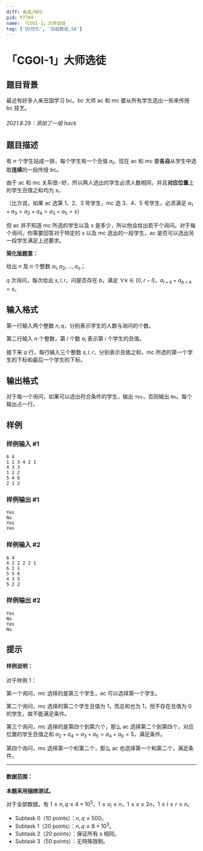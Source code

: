 ```yaml
---
diff: 省选/NOI-
pid: P7769
name: 「CGOI-1」大师选徒
tag: ['O2优化', '后缀数组,SA']
---
```

# 「CGOI-1」大师选徒
## 题目背景

最近有好多人来丑国学习 bc。bc 大师 ac 和 mc 要从所有学生选出一些来传授 bc 技艺。

###### 2021.8.29：添加了一组 hack
## 题目描述

有 $n$ 个学生站成一排，每个学生有一个丑值 $a_i$。现在 ac 和 mc 要**各自**从学生中选取**连续**的一段传授 bc。

由于 ac 和 mc 关系很♂好，所以两人选出的学生必须人数相同，并且**对应位置**上的学生丑值之和均为 $s$。

（比方说，如果 ac 选第 $1$、$2$、$3$ 号学生，mc 选 $3$、$4$、$5$ 号学生，必须满足 $a_1+a_3=a_2+a_4=a_3+a_5=s$）

但 ac 并不知道 mc 所选的学生以及 $s$ 是多少，所以他会给出若干个询问。对于每个询问，你需要回答对于特定的 $s$ 以及 mc 选出的一段学生，ac 是否可以选出另一段学生满足上述要求。

**简化版题意：**

给出 $n$ 及 $n$ 个整数 $a_1,\,a_2,\,\dots,\,a_n$；

$q$ 次询问，每次给出 $s,l,r$，问是否存在 $b$，满足 $\forall k \in [0, r-l]$，$a_{l+k}+a_{b+k}=s$。
## 输入格式

第一行输入两个整数 $n,\,q$，分别表示学生的人数与询问的个数。

第二行输入 $n$ 个整数，第 $i$ 个数 $a_i$ 表示第 $i$ 个学生的丑值。

接下来 $q$ 行，每行输入三个整数 $s,\,l,\,r$，分别表示丑值之和，mc 所选的第一个学生的下标和最后一个学生的下标。
## 输出格式

对于每一个询问，如果可以选出符合条件的学生，输出 `Yes`，否则输出 `No`。每个输出占一行。
## 样例

### 样例输入 #1
```
6 4
1 1 3 4 2 1
4 3 3
1 2 2
5 4 6
2 1 2
```
### 样例输出 #1
```
Yes
No
Yes
Yes
```
### 样例输入 #2
```
6 4
4 2 2 2 2 1
6 1 1
5 5 6
4 3 5
5 2 2
```
### 样例输出 #2
```
Yes
No
Yes
No
```
## 提示

#### 样例说明：

对于样例 1：

第一个询问，mc 选择的是第三个学生，ac 可以选择第一个学生。

第二个询问，mc 选择的第二个学生丑值为 $1$，而总和也为 $1$，但不存在丑值为 $0$ 的学生，故不能满足条件。

第三个询问，mc 选择的是第四个到第六个，那么 ac 选择第二个到第四个，对应位置的学生丑值之和 $a_2+a_4=a_3+a_5=a_4+a_6=5$，满足条件。

第四个询问，mc 选择第一个和第二个，那么 ac 也选择第一个和第二个，满足条件。

---

#### 数据范围：

**本题采用捆绑测试。**

对于全部数据，有 $1\le n,\,q\le 4\times10^5$，$1\le a_i \le n$，$1\le s\le 2n$，$1\le l\le r\le n$。
* Subtask 0（10 points）：$n,\,q\le 500$。
* Subtask 1（20 points）：$n,\,q\le 8\times10^3$。
* Subtask 2（20 points）：保证所有 $s$ 相同。
* Subtask 3（50 points）：无特殊限制。
